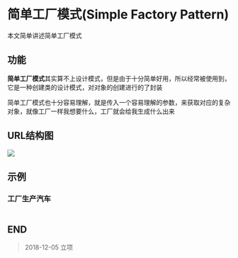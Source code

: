 # 简单工厂模式(Simple Factory Pattern)

本文简单讲述简单工厂模式

## 功能

**简单工厂模式**其实算不上设计模式，但是由于十分简单好用，所以经常被使用到，它是一种创建类的设计模式，对对象的创建进行的了封装

简单工厂模式也十分容易理解，就是传入一个容易理解的参数，来获取对应的复杂对象，就像工厂一样我想要什么，工厂就会给我生成什么出来

## URL结构图

![](http://blog-cdn.chenxiyuan.fun/18-12-5/45163999.jpg)

## 示例

### 工厂生产汽车

``` c++


```

## END

>   2018-12-05  立项